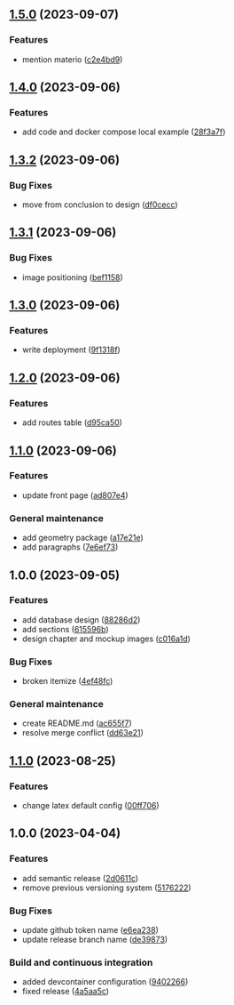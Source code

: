 ## [1.5.0](https://github.com/PaoloPenazzi/web-report/compare/1.4.0...1.5.0) (2023-09-07)


### Features

* mention materio ([c2e4bd9](https://github.com/PaoloPenazzi/web-report/commit/c2e4bd9d4a6af14cb8756c75b94b74e6e4200b54))

## [1.4.0](https://github.com/PaoloPenazzi/web-report/compare/1.3.2...1.4.0) (2023-09-06)


### Features

* add code and docker compose local example ([28f3a7f](https://github.com/PaoloPenazzi/web-report/commit/28f3a7fd771b8e9151e07a85c1ae2fccc4c97612))

## [1.3.2](https://github.com/PaoloPenazzi/web-report/compare/1.3.1...1.3.2) (2023-09-06)


### Bug Fixes

* move from conclusion to design ([df0cecc](https://github.com/PaoloPenazzi/web-report/commit/df0ceccd1f0f0fc74dd043b3ed9b55eaa3d07fa4))

## [1.3.1](https://github.com/PaoloPenazzi/web-report/compare/1.3.0...1.3.1) (2023-09-06)


### Bug Fixes

* image positioning ([bef1158](https://github.com/PaoloPenazzi/web-report/commit/bef115889c69676da1d4025e6e38b9d2154ec0df))

## [1.3.0](https://github.com/PaoloPenazzi/web-report/compare/1.2.0...1.3.0) (2023-09-06)


### Features

* write deployment ([9f1318f](https://github.com/PaoloPenazzi/web-report/commit/9f1318fb5ccd3f00140c5cad64659f83406ef84d))

## [1.2.0](https://github.com/PaoloPenazzi/web-report/compare/1.1.0...1.2.0) (2023-09-06)


### Features

* add routes table ([d95ca50](https://github.com/PaoloPenazzi/web-report/commit/d95ca50eb0a1f03f73f9faa0529e8a897e249ada))

## [1.1.0](https://github.com/PaoloPenazzi/web-report/compare/1.0.0...1.1.0) (2023-09-06)


### Features

* update front page ([ad807e4](https://github.com/PaoloPenazzi/web-report/commit/ad807e43c1876d71f2afc9966d3c45f04e83ef55))


### General maintenance

* add geometry package ([a17e21e](https://github.com/PaoloPenazzi/web-report/commit/a17e21ef2a246c297eb4eecdffd727696a16ab82))
* add paragraphs ([7e6ef73](https://github.com/PaoloPenazzi/web-report/commit/7e6ef7399ee7aa9ced03ce9a663a2e4f0cfee8d5))

## 1.0.0 (2023-09-05)


### Features

* add database design ([88286d2](https://github.com/PaoloPenazzi/web-report/commit/88286d235701b4ef36485d171e3c38eea25cf0f4))
* add sections ([615596b](https://github.com/PaoloPenazzi/web-report/commit/615596be948787292778da646a984dac81cb2dea))
* design chapter and mockup images ([c016a1d](https://github.com/PaoloPenazzi/web-report/commit/c016a1d7b67a241e9cb95560122c5eb266fbf9a6))


### Bug Fixes

* broken itemize ([4ef48fc](https://github.com/PaoloPenazzi/web-report/commit/4ef48fc3a7941c70d3c814524d081b49380bd913))


### General maintenance

* create README.md ([ac655f7](https://github.com/PaoloPenazzi/web-report/commit/ac655f74a92abfd18514bf84d65b4b6c9b69d126))
* resolve merge conflict ([dd63e21](https://github.com/PaoloPenazzi/web-report/commit/dd63e21affdc27d64d7c85e2dbc0c9226e389b0b))

## [1.1.0](https://github.com/PaoloPenazzi/latex-template/compare/1.0.0...1.1.0) (2023-08-25)


### Features

* change latex default config ([00ff706](https://github.com/PaoloPenazzi/latex-template/commit/00ff706444c3908726a9191fc6289da1c872b9ac))

## 1.0.0 (2023-04-04)


### Features

* add semantic release ([2d0611c](https://github.com/PaoloPenazzi/latex-template/commit/2d0611ce43f2dde4fc4dea5bad57b5a597b6f9de))
* remove previous versioning system ([5176222](https://github.com/PaoloPenazzi/latex-template/commit/5176222e75c107db276e054cd680f8808891649f))


### Bug Fixes

* update github token name ([e6ea238](https://github.com/PaoloPenazzi/latex-template/commit/e6ea2380def76c13ce9d3446bab8537b0a808297))
* update release branch name ([de39873](https://github.com/PaoloPenazzi/latex-template/commit/de3987367ad05b50a44ab2a1b94f8075fea18926))


### Build and continuous integration

* added devcontainer configuration ([9402266](https://github.com/PaoloPenazzi/latex-template/commit/9402266a035585ff436b8f3251207c340e8bfa5e))
* fixed release ([4a5aa5c](https://github.com/PaoloPenazzi/latex-template/commit/4a5aa5c9a763ed9b260684a9e43582fa8c29d93d))
